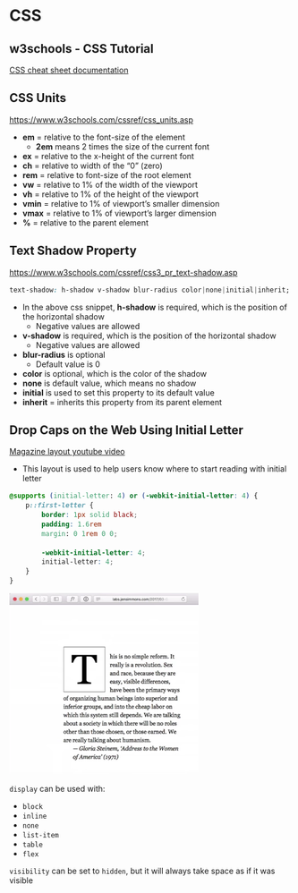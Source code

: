 # CSS

## w3schools - CSS Tutorial

[CSS cheat sheet documentation](https://www.w3schools.com/w3css/default.asp)

## CSS Units

https://www.w3schools.com/cssref/css_units.asp

- **em** = relative to the font-size of the element
  - **2em** means 2 times the size of the current font
- **ex** = relative to the x-height of the current font
- **ch** = relative to width of the “0” (zero)
- **rem** = relative to font-size of the root element
- **vw** = relative to 1% of the width of the viewport
- **vh** = relative to 1% of the height of the viewport
- **vmin** = relative to 1% of viewport’s smaller dimension
- **vmax** = relative to 1% of viewport’s larger dimension
- **%** = relative to the parent element

## Text Shadow Property

https://www.w3schools.com/cssref/css3_pr_text-shadow.asp

```css
text-shadow: h-shadow v-shadow blur-radius color|none|initial|inherit;
```

- In the above css snippet, **h-shadow** is required, which is the position of the horizontal shadow
  - Negative values are allowed
- **v-shadow** is required, which is the position of the horizontal shadow
  - Negative values are allowed
- **blur-radius** is optional
  - Default value is 0
- **color** is optional, which is the color of the shadow
- **none** is default value, which means no shadow
- **initial** is used to set this property to its default value
- **inherit** = inherits this property from its parent element

## Drop Caps on the Web Using Initial Letter

[Magazine layout youtube video](https://www.youtube.com/watch?v=2WryRYsCHlE&t=1s)

- This layout is used to help users know where to start reading with initial letter

```css
@supports (initial-letter: 4) or (-webkit-initial-letter: 4) {
	p::first-letter {
   		border: 1px solid black;
   		padding: 1.6rem
   		margin: 0 1rem 0 0;

   		-webkit-initial-letter: 4;
   		initial-letter: 4;
	}
}
```

![css-drop-caps](/images/css-drop-caps.png)

`display` can be used with:

- `block`
- `inline`
- `none`
- `list-item`
- `table`
- `flex`

`visibility` can be set to `hidden`, but it will always take space as if it was visible